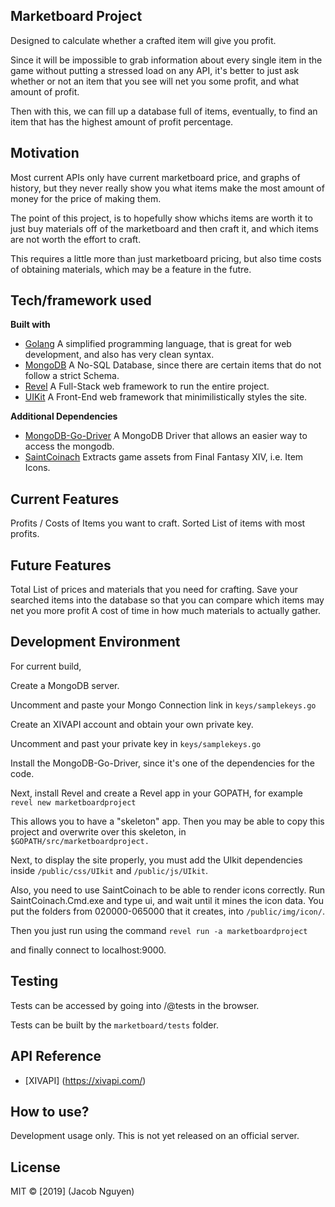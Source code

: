 ## Marketboard Project
Designed to calculate whether a crafted item will give you profit.

Since it will be impossible to grab information about every single item in the game without putting a stressed load on any API,
it's better to just ask whether or not an item that you see will net you some profit, and what amount of profit.

Then with this, we can fill up a database full of items, eventually, to find
an item that has the highest amount of profit percentage.

## Motivation
Most current APIs only have current marketboard price, and graphs of history,
but they never really show you what items make the most amount of money for 
the price of making them.

The point of this project, is to hopefully show whichs items are worth it to 
just buy materials off of the marketboard and then craft it, and which items
are not worth the effort to craft.

This requires a little more than just marketboard pricing, but also time costs
of obtaining materials, which may be a feature in the futre.

## Tech/framework used
<b>Built with</b>
- [Golang](https://golang.org/)
A simplified programming language, that is great for web development,
and also has very clean syntax.
- [MongoDB](https://www.mongodb.com/)
A No-SQL Database, since there are certain items that do not follow
a strict Schema.
- [Revel](https://revel.github.io/)
A Full-Stack web framework to run the entire project.
- [UIKit](https://getuikit.com/)
A Front-End web framework that minimilistically styles the site.

<b>Additional Dependencies</b>
- [MongoDB-Go-Driver](https://github.com/mongodb/mongo-go-driver)
A MongoDB Driver that allows an easier way to access the mongodb.
- [SaintCoinach](https://github.com/ufx/SaintCoinach)
Extracts game assets from Final Fantasy XIV, i.e. Item Icons.

## Current Features
Profits / Costs of Items you want to craft.
Sorted List of items with most profits.

## Future Features
Total List of prices and materials that you need for crafting.
Save your searched items into the database so that you can compare which items may net you more profit
A cost of time in how much materials to actually gather.

## Development Environment
For current build,

Create a MongoDB server.

Uncomment and paste your Mongo Connection link in `keys/samplekeys.go`

Create an XIVAPI account and obtain your own private key.

Uncomment and past your private key in `keys/samplekeys.go`

Install the MongoDB-Go-Driver, since it's one of the dependencies for the code.

Next, install Revel and create a Revel app in your GOPATH, for example
`revel new marketboardproject`

This allows you to have a "skeleton" app. Then you may be able to copy this project and overwrite over this skeleton, in `$GOPATH/src/marketboardproject.`

Next, to display the site properly, you must add the UIkit dependencies inside `/public/css/UIkit` and `/public/js/UIkit`.

Also, you need to use SaintCoinach to be able to render icons correctly. Run SaintCoinach.Cmd.exe and type ui, and wait until it mines the icon data. You put the folders from 020000-065000 that it creates, into `/public/img/icon/`.

Then you just run using the command
`revel run -a marketboardproject`

and finally connect to localhost:9000.

## Testing

Tests can be accessed by going into /@tests in the browser.

Tests can be built by the `marketboard/tests` folder.

## API Reference
- [XIVAPI] (https://xivapi.com/)

## How to use?
Development usage only. This is not yet released on an official server.

## License
MIT © [2019] (Jacob Nguyen)

